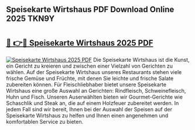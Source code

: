 ## Speisekarte Wirtshaus PDF Download Online 2025 TKN9Y

# <h2><a href="http://gcao06.nevu.top/?p=Speisekarte+Wirtshaus">🔗 👉🔴 Speisekarte Wirtshaus 2025 PDF</a></h2>

[![Speisekarte Wirtshaus 2025 PDF](https://i.imgur.com/dBaPXMq.png)](http://gcao06.nevu.top/?p=Speisekarte+Wirtshaus)
Die Speisekarte Wirtshaus ist die Kunst, ein Gericht zu kreieren und zwischen einer Vielzahl von Gerichten zu wählen. Auf der Speisekarte Wirtshaus unseres Restaurants stehen viele frische Gemüse und Früchte, mit denen Sie leichte und frische Salate zubereiten können. Für Fleischliebhaber bietet unsere Speisekarte Wirtshaus eine große Auswahl an Gerichten: Rindfleisch, Schweinefleisch, Huhn und Fisch. Unseren Auserwählten bieten wir Gourmet-Gerichte wie Schaschlik und Steak an, die auf einem Holzfeuer zubereitet werden. In jedem Fall sind wir bereit, Ihnen bei der Auswahl der Speisen auf der Speisekarte Wirtshaus zu helfen und Ihnen einen angenehmen und komfortablen Service zu bieten.
